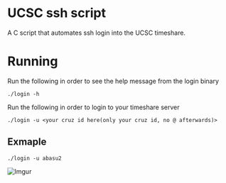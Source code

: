 # UCSC ssh script
  A C script that automates ssh login into the UCSC timeshare.

# Running
  Run the following in order to see the help message from the login binary
  ```
  ./login -h
  ```

  Run the following in order to login to your timeshare server
  ```
  ./login -u <your cruz id here(only your cruz id, no @ afterwards)>
  ```
  
##  Exmaple
  ```
  ./login -u abasu2
  ```
![Imgur](https://i.imgur.com/WrYaoPj.png)

